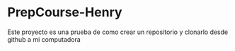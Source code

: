 # PrepCourse-Henry
Este proyecto es una prueba de como crear un repositorio y clonarlo desde github a mi computadora 
